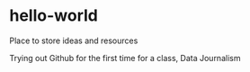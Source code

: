 # hello-world
Place to store ideas and resources

Trying out Github for the first time for a class, Data Journalism
